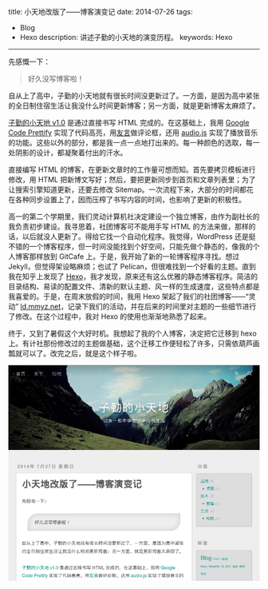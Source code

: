 title: 小天地改版了——博客演变记
date: 2014-07-26
tags:
- Blog
- Hexo
description: 讲述子勤的小天地的演变历程。
keywords: Hexo
---

先感慨一下：

> 好久没写博客啦！

自从上了高中，子勤的小天地就有很长时间没更新过了。一方面，是因为高中紧张的全日制住宿生活让我没什么时间更新博客；另一方面，就是更新博客太麻烦了。

[子勤的小天地 v1.0](http://localhost:4000/2013/07/2013/birth-of-blog/) 是通过直接书写 HTML 完成的。在这基础上，我用 [Google Code Prettify](https://code.google.com/p/google-code-prettify/) 实现了代码高亮，用[友言](http://www.uyan.cc/)做评论框，还用 [audio.js](http://kolber.github.io/audiojs/) 实现了播放音乐的功能。这些以外的部分，都是我一点一点地打出来的。每一种颜色的选取，每一处阴影的设计，都凝聚着付出的汗水。

直接编写 HTML 的博客，在更新文章时的工作量可想而知。首先要拷贝模板进行修改，用 HTML 把新博文写好；然后，要把更新同步到首页和文章列表里；为了让搜索引擎知道更新，还要去修改 Sitemap。一次流程下来，大部分的时间都花在各种同步设置上了，因而压榨了书写内容的时间，也影响了更新的积极性。

<!-- more -->

高一的第二个学期里，我们灵动计算机社决定建设一个独立博客，由作为副社长的我负责初步建设。我寻思着，社团博客可不能用手写 HTML 的方法来做，那样的话，以后就没人更新了。得给它找一个自动化程序。我觉得，WordPress 还是挺不错的一个博客程序，但一时间没能找到个好空间，只能先做个静态的，像我的个人博客那样放到 GitCafe 上。于是，我开始了新的一轮博客程序寻找。想过 Jekyll，但觉得架设略麻烦；也试了 Pelican，但很难找到一个好看的主题。直到我在知乎上发现了 [Hexo]()，我才发现，原来还有这么优雅的静态博客程序。简洁的目录结构、易读的配置文件、清新的默认主题、风一样的生成速度，这些特点都是我喜爱的。于是，在周末放假的时间，我用 Hexo 架起了我们的社团博客——“灵动” [ld.mmyz.net](http://ld.mmyz.net)，记录下我们的活动，并在后来的时间里对主题的一些细节进行了修改。在这个过程中，我对 Hexo 的使用也渐渐地熟悉了起来。

终于，又到了暑假这个大好时机。我想起了我的个人博客，决定把它迁移到 hexo 上。有计社那份修改过的主题做基础，这个迁移工作便轻松了许多，只需依葫芦画瓢就可以了。改完之后，就是这个样子啦。

![子勤的小天地 v2.0](/img/2014/development-of-blog/ziqin-blog-v2.0.png)